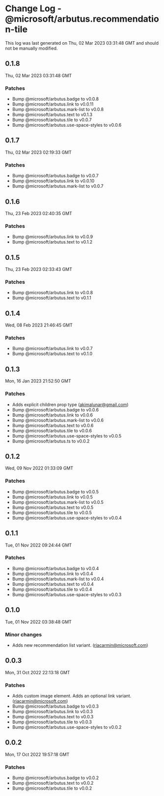 # Change Log - @microsoft/arbutus.recommendation-tile

This log was last generated on Thu, 02 Mar 2023 03:31:48 GMT and should not be manually modified.

<!-- Start content -->

## 0.1.8

Thu, 02 Mar 2023 03:31:48 GMT

### Patches

- Bump @microsoft/arbutus.badge to v0.0.8
- Bump @microsoft/arbutus.link to v0.0.11
- Bump @microsoft/arbutus.mark-list to v0.0.8
- Bump @microsoft/arbutus.text to v0.1.3
- Bump @microsoft/arbutus.tile to v0.0.7
- Bump @microsoft/arbutus.use-space-styles to v0.0.6

## 0.1.7

Thu, 02 Mar 2023 02:19:33 GMT

### Patches

- Bump @microsoft/arbutus.badge to v0.0.7
- Bump @microsoft/arbutus.link to v0.0.10
- Bump @microsoft/arbutus.mark-list to v0.0.7

## 0.1.6

Thu, 23 Feb 2023 02:40:35 GMT

### Patches

- Bump @microsoft/arbutus.link to v0.0.9
- Bump @microsoft/arbutus.text to v0.1.2

## 0.1.5

Thu, 23 Feb 2023 02:33:43 GMT

### Patches

- Bump @microsoft/arbutus.link to v0.0.8
- Bump @microsoft/arbutus.text to v0.1.1

## 0.1.4

Wed, 08 Feb 2023 21:46:45 GMT

### Patches

- Bump @microsoft/arbutus.link to v0.0.7
- Bump @microsoft/arbutus.text to v0.1.0

## 0.1.3

Mon, 16 Jan 2023 21:52:50 GMT

### Patches

- Adds explicit children prop type (akimalunar@gmail.com)
- Bump @microsoft/arbutus.badge to v0.0.6
- Bump @microsoft/arbutus.link to v0.0.6
- Bump @microsoft/arbutus.mark-list to v0.0.6
- Bump @microsoft/arbutus.text to v0.0.6
- Bump @microsoft/arbutus.tile to v0.0.6
- Bump @microsoft/arbutus.use-space-styles to v0.0.5
- Bump @microsoft/arbutus.ts to v0.0.2

## 0.1.2

Wed, 09 Nov 2022 01:33:09 GMT

### Patches

- Bump @microsoft/arbutus.badge to v0.0.5
- Bump @microsoft/arbutus.link to v0.0.5
- Bump @microsoft/arbutus.mark-list to v0.0.5
- Bump @microsoft/arbutus.text to v0.0.5
- Bump @microsoft/arbutus.tile to v0.0.5
- Bump @microsoft/arbutus.use-space-styles to v0.0.4

## 0.1.1

Tue, 01 Nov 2022 09:24:44 GMT

### Patches

- Bump @microsoft/arbutus.badge to v0.0.4
- Bump @microsoft/arbutus.link to v0.0.4
- Bump @microsoft/arbutus.mark-list to v0.0.4
- Bump @microsoft/arbutus.text to v0.0.4
- Bump @microsoft/arbutus.tile to v0.0.4
- Bump @microsoft/arbutus.use-space-styles to v0.0.3

## 0.1.0

Tue, 01 Nov 2022 03:38:48 GMT

### Minor changes

- Adds new recommendation list variant. (riacarmin@microsoft.com)

## 0.0.3

Mon, 31 Oct 2022 22:13:18 GMT

### Patches

- Adds custom image element. Adds an optional link variant. (riacarmin@microsoft.com)
- Bump @microsoft/arbutus.badge to v0.0.3
- Bump @microsoft/arbutus.link to v0.0.3
- Bump @microsoft/arbutus.text to v0.0.3
- Bump @microsoft/arbutus.tile to v0.0.3
- Bump @microsoft/arbutus.use-space-styles to v0.0.2

## 0.0.2

Mon, 17 Oct 2022 19:57:18 GMT

### Patches

- Bump @microsoft/arbutus.badge to v0.0.2
- Bump @microsoft/arbutus.text to v0.0.2
- Bump @microsoft/arbutus.tile to v0.0.2
